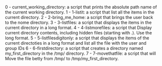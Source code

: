 0 - current_working_directory: a script that prints the absolute path name of the current working directory.
1 - 1-listit: a script that list all the items in the current directory.
2 - 2-bring_me_home: a script that brings the user back to the nome directory.
3 - 3-listfiles: a script that displays the items in the current directory in a long format.
4 - 4-listmorefiles: a script that Display current directory contents, including hidden files (starting with .). Use the long format.
5 - 5-listfilesdigitonly: a script that displays the items of the current  directoties in a long format and list all the file with the user and group IDs
6 - 6-firstdirectory: a script that creates a directory named my_first_directory in the /tmp/ directory.
7 - 7-movethatfile: a script that will Move the file betty from /tmp/ to /tmp/my_first_directory.

